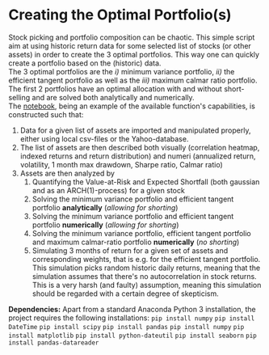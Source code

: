 # Creating the Optimal Portfolio(s)

Stock picking and portfolio composition can be chaotic. This simple script aim at using historic return data for some selected list of stocks (or other assets) in order to create the 3 optimal portfolios. This way one can quickly create a portfolio based on the (historic) data.<br/>
The 3 optimal portfolios are the *i)* minimum variance portfolio, *ii)* the efficient tangent portfolio as well as the *iii)* maximum calmar ratio portfolio. The first 2 portfolios have an optimal allocation with and without short-selling and are solved both analytically and numerically. <br/>
The [notebook](Porfolio_notebook.ipynb), being an example of the available function's capabilities, is constructed such that:
1. Data for a given list of assets are imported and manipulated properly, either using local csv-files or the Yahoo-database.
2. The list of assets are then described both visually (correlation heatmap, indexed returns and return distribution) and numeri (annualized return, volatility, 1 month max drawdown, Sharpe ratio, Calmar ratio)
3. Assets are then analyzed by 
    1. Quantifying the Value-at-Risk and Expected Shortfall (both gaussian and as an ARCH(1)-process) for a given stock
    2. Solving the minimum variance portfolio and efficient tangent portfolio **analytically** (*allowing for shorting*)
    3. Solving the minimum variance portfolio and efficient tangent portfolio **numerically** (*allowing for shorting*)
    4. Solving the minimum variance portfolio, efficient tangent portfolio and maximum calmar-ratio portfolio **numerically** (*no shorting*)
    5. Simulating 3 months of return for a given set of assets and corresponding weights, that is e.g. for the efficient tangent portfolio. This simulation picks random historic daily returns, meaning that the simulation assumes that there's no autocorrelation in stock returns. This is a very harsh (and faulty) assumption, meaning this simulation should be regarded with a certain degree of skepticism.


**Dependencies:** Apart from a standard Anaconda Python 3 installation, the project requires the following installations:
``pip install numpy``
``pip install DateTime``
``pip install scipy``
``pip install pandas``
``pip install numpy``
``pip install matplotlib``
``pip install python-dateutil``
``pip install seaborn``
``pip install pandas-datareader``
